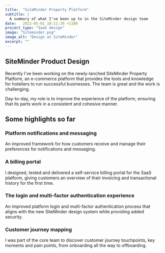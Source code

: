 ```yaml
---
title:  "SiteMinder Property Platform"
subtitle: |
  A summary of what I've been up to in the SiteMinder design team
date:   2022-05-01 10:11:39 +1100
project_type: "SaaS design"
image: "Siteminder.png"
image_alt: "Design at SiteMinder"
excerpt: ""
---
```



## SiteMinder Product Design

Recently I've been working on the newly-lanched SiteMinder Property Platform, an e-commerce platform that provides the tools and knowledge for hoteliers to run successful businesses. The team is great and the work is challenging.

Day-to-day, my role is to improve the experience of the platform, ensuring that its parts work in a consistent and cohesive manner.

## Some highlights so far

### Platform notifications and messaging
An improved framework for how customers receive and manage their preferences for notifications and messaging.

### A billing portal
I designed, tested and delivered a self-service billing portal for the SaaS platform, giving customers an overview of their invoicing and transactional history for the first time.

### The login and multi-factor authentication experience
An improved platform login and multi-factor authentication process that aligns with the new SiteMinder design system while providing added security.

### Customer journey mapping
I was part of the core team to discover customer journey touchpoints, key moments and pain points, from onboarding all the way to offboarding.